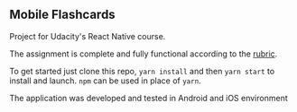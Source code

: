 ## Mobile Flashcards
Project for Udacity's React Native course.

The assignment is complete and fully functional according to the [rubric](https://review.udacity.com/#!/rubrics/1021/view).

To get started just clone this repo, `yarn install` and then `yarn start` to install and launch. `npm` can be used in place of `yarn`.

The application was developed and tested in Android and iOS environment